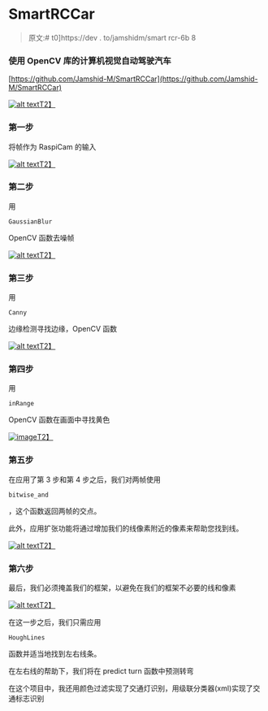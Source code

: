 # SmartRCCar

> 原文:# t0]https://dev . to/jamshidm/smart rcr-6b 8

### [](#self-driving-car-with-computer-vision-using-opencv-library)使用 OpenCV 库的计算机视觉自动驾驶汽车

[https://github.com/Jamshid-M/SmartRCCar](https://github.com/Jamshid-M/SmartRCCar)

[![alt text](../Images/8f15d1db42efdf908dacc27e0727524e.png)T2】](https://camo.githubusercontent.com/6ab68909ef04cef7a1a859e42f5d8fb6a115ec9d/68747470733a2f2f64726976652e676f6f676c652e636f6d2f75633f6578706f72743d766965772669643d315a4255335a796b59445a67506438382d79454a7a396f6a634e3133394c51582d)

### [](#step-1)**第一步**

将帧作为 RaspiCam 的输入

[![alt text](../Images/874fd8fa200e781f0b600aacd71a1184.png)T2】](https://res.cloudinary.com/practicaldev/image/fetch/s--vyrDA5Jk--/c_limit%2Cf_auto%2Cfl_progressive%2Cq_auto%2Cw_880/https://github.com/Jamshid-M/SmartRCCar/raw/master/examples/original.png)

### [](#step-2)**第二步**

用

`GaussianBlur`

OpenCV 函数去噪帧

[![alt text](../Images/bcc6cae7accbf4dea1c42d6bab10fea6.png)T2】](https://res.cloudinary.com/practicaldev/image/fetch/s--ZzUCRUQs--/c_limit%2Cf_auto%2Cfl_progressive%2Cq_auto%2Cw_880/https://github.com/Jamshid-M/SmartRCCar/raw/master/examples/blurred.png)

### [](#step-3)**第三步**

用

`Canny`

边缘检测寻找边缘，OpenCV 函数

[![alt text](../Images/df9b701a6e7f7d9b9528e8ab6365370b.png)T2】](https://res.cloudinary.com/practicaldev/image/fetch/s--xz17oiZP--/c_limit%2Cf_auto%2Cfl_progressive%2Cq_auto%2Cw_880/https://github.com/Jamshid-M/SmartRCCar/raw/master/examples/Canny.png)

### [](#step-4)**第四步**

用

`inRange`

OpenCV 函数在画面中寻找黄色

[![image](../Images/767719e86195014fde899b2e798605c9.png)T2】](https://res.cloudinary.com/practicaldev/image/fetch/s--A-03Ipxz--/c_limit%2Cf_auto%2Cfl_progressive%2Cq_auto%2Cw_880/https://github.com/Jamshid-M/SmartRCCar/raw/master/examples/inRange.png)

### [](#step-5)**第五步**

在应用了第 3 步和第 4 步之后，我们对两帧使用

`bitwise_and`

，这个函数返回两帧的交点。

此外，应用扩张功能将通过增加我们的线像素附近的像素来帮助您找到线。

[![alt text](../Images/b63ae22017bdea1aa1b7f62212fcc446.png)T2】](https://res.cloudinary.com/practicaldev/image/fetch/s--RXXfesz3--/c_limit%2Cf_auto%2Cfl_progressive%2Cq_auto%2Cw_880/https://github.com/Jamshid-M/SmartRCCar/raw/master/examples/Canny%2BinRange.png)

### [](#step-6)**第六步**

最后，我们必须掩盖我们的框架，以避免在我们的框架不必要的线和像素

[![alt text](../Images/6c542cf795ffa6c9c2f93b03d5af1755.png)T2】](https://res.cloudinary.com/practicaldev/image/fetch/s--e-U8dQUH--/c_limit%2Cf_auto%2Cfl_progressive%2Cq_auto%2Cw_880/https://github.com/Jamshid-M/SmartRCCar/raw/master/examples/mask.png)

在这一步之后，我们只需应用

`HoughLines`

函数并适当地找到左右线条。

在左右线的帮助下，我们将在 predict turn 函数中预测转弯

在这个项目中，我还用颜色过滤实现了交通灯识别，用级联分类器(xml)实现了交通标志识别